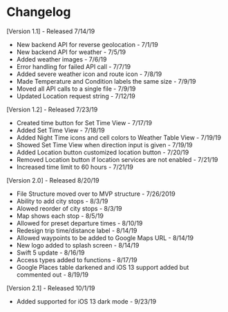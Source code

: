 # Changelog

[Version 1.1] - Released 7/14/19
* New backend API for reverse geolocation - 7/1/19
* New backend API for weather - 7/5/19
* Added weather images - 7/6/19
* Error handling for failed API call - 7/7/19
* Added severe weather icon and  route icon - 7/8/19
* Made Temperature and Condition labels the same size - 7/9/19
* Moved all API calls to a single file - 7/9/19
* Updated Location request string - 7/12/19

[Version 1.2] - Released 7/23/19
* Created time button for Set Time View - 7/17/19
* Added Set Time View - 7/18/19
* Added Night Time icons and cell colors to Weather Table View - 7/19/19
* Showed Set Time View when direction input is given - 7/19/19
* Added Location button customized location button - 7/20/19
* Removed Location button if location services are not enabled - 7/21/19
* Increased time limit to 60 hours - 7/21/19

[Version 2.0] - Released 8/20/19
* File Structure moved over to MVP structure - 7/26/2019
* Ability to add city stops - 8/3/19
* Alowed reorder of city stops - 8/3/19
* Map shows each stop - 8/5/19
* Allowed for preset departure times - 8/10/19
* Redesign trip time/distance label - 8/14/19
* Allowed waypoints to be added to Google Maps URL - 8/14/19
* New logo added to splash screen - 8/14/19
* Swift 5 update - 8/16/19
* Access types added to functions - 8/17/19
* Google Places table darkened and iOS 13 support added but commented out - 8/19/19

[Version 2.1] - Released 10/1/19
* Added supported for iOS 13 dark mode - 9/23/19
